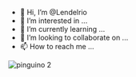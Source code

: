 - 👋 Hi, I’m @Lendelrio
- 👀 I’m interested in ...
- 🌱 I’m currently learning ...
- 💞️ I’m looking to collaborate on ...
- 📫 How to reach me ...

<!---
Lendelrio/Lendelrio is a ✨ special ✨ repository because its `README.md` (this file) appears on your GitHub profile.
You can click the Preview link to take a look at your changes.
--->
![pinguino 2](https://github.com/Lenindelrionicaragua/Lenindelrionicaragua/assets/142052112/93cda30e-3f7c-4656-92e5-a3cdc49562bf)
